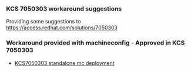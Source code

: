 ### KCS 7050303 workaround suggestions
Providing some suggestions to https://access.redhat.com/solutions/7050303

### Workaround provided with machineconfig - Approved in KCS 7050303
- [KCS7050303 standalone mc deployment](kcs-7050303-mc-standalone.yaml)
